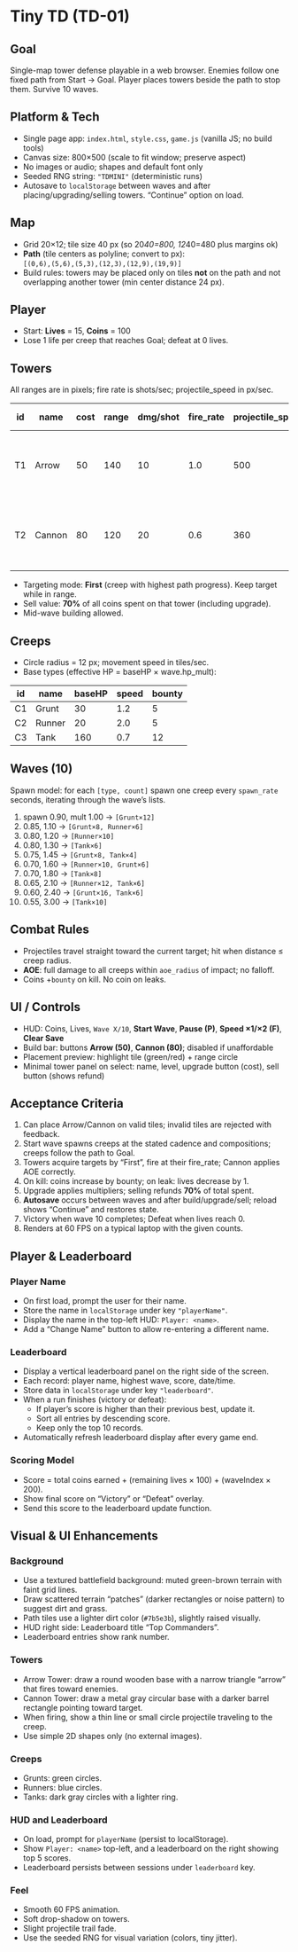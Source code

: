 # Tiny TD (TD-01)

## Goal
Single-map tower defense playable in a web browser. Enemies follow one fixed path from Start → Goal. Player places towers beside the path to stop them. Survive 10 waves.

## Platform & Tech
- Single page app: `index.html`, `style.css`, `game.js` (vanilla JS; no build tools)
- Canvas size: 800×500 (scale to fit window; preserve aspect)
- No images or audio; shapes and default font only
- Seeded RNG string: `"TDMINI"` (deterministic runs)
- Autosave to `localStorage` between waves and after placing/upgrading/selling towers. “Continue” option on load.

## Map
- Grid 20×12; tile size 40 px (so 20*40=800, 12*40=480 plus margins ok)
- **Path** (tile centers as polyline; convert to px):  
  `[(0,6),(5,6),(5,3),(12,3),(12,9),(19,9)]`
- Build rules: towers may be placed only on tiles **not** on the path and not overlapping another tower (min center distance 24 px).

## Player
- Start: **Lives** = 15, **Coins** = 100
- Lose 1 life per creep that reaches Goal; defeat at 0 lives.

## Towers
All ranges are in pixels; fire rate is shots/sec; projectile_speed in px/sec.

| id | name   | cost | range | dmg/shot | fire_rate | projectile_speed | aoe_radius | upgrade (tier 2)                |
|----|--------|------|-------|----------|-----------|------------------|------------|---------------------------------|
| T1 | Arrow  | 50   | 140   | 10       | 1.0       | 500              | 0          | +25% dmg, +20 range (cost 60)   |
| T2 | Cannon | 80   | 120   | 20       | 0.6       | 360              | 50         | +30% dmg, +10% aoe (cost 90)    |

- Targeting mode: **First** (creep with highest path progress). Keep target while in range.
- Sell value: **70%** of all coins spent on that tower (including upgrade).
- Mid-wave building allowed.

## Creeps
- Circle radius = 12 px; movement speed in tiles/sec.
- Base types (effective HP = baseHP × wave.hp_mult):

| id | name   | baseHP | speed | bounty |
|----|--------|--------|-------|--------|
| C1 | Grunt  | 30     | 1.2   | 5      |
| C2 | Runner | 20     | 2.0   | 5      |
| C3 | Tank   | 160    | 0.7   | 12     |

## Waves (10)
Spawn model: for each `[type, count]` spawn one creep every `spawn_rate` seconds, iterating through the wave’s lists.

1. spawn 0.90, mult 1.00 → `[Grunt×12]`  
2. 0.85, 1.10 → `[Grunt×8, Runner×6]`  
3. 0.80, 1.20 → `[Runner×10]`  
4. 0.80, 1.30 → `[Tank×6]`  
5. 0.75, 1.45 → `[Grunt×8, Tank×4]`  
6. 0.70, 1.60 → `[Runner×10, Grunt×6]`  
7. 0.70, 1.80 → `[Tank×8]`  
8. 0.65, 2.10 → `[Runner×12, Tank×6]`  
9. 0.60, 2.40 → `[Grunt×16, Tank×6]`  
10. 0.55, 3.00 → `[Tank×10]`

## Combat Rules
- Projectiles travel straight toward the current target; hit when distance ≤ creep radius.
- **AOE**: full damage to all creeps within `aoe_radius` of impact; no falloff.
- Coins +`bounty` on kill. No coin on leaks.

## UI / Controls
- HUD: Coins, Lives, `Wave X/10`, **Start Wave**, **Pause (P)**, **Speed ×1/×2 (F)**, **Clear Save**
- Build bar: buttons **Arrow (50)**, **Cannon (80)**; disabled if unaffordable
- Placement preview: highlight tile (green/red) + range circle
- Minimal tower panel on select: name, level, upgrade button (cost), sell button (shows refund)

## Acceptance Criteria
1. Can place Arrow/Cannon on valid tiles; invalid tiles are rejected with feedback.  
2. Start wave spawns creeps at the stated cadence and compositions; creeps follow the path to Goal.  
3. Towers acquire targets by “First”, fire at their fire_rate; Cannon applies AOE correctly.  
4. On kill: coins increase by bounty; on leak: lives decrease by 1.  
5. Upgrade applies multipliers; selling refunds **70%** of total spent.  
6. **Autosave** occurs between waves and after build/upgrade/sell; reload shows “Continue” and restores state.  
7. Victory when wave 10 completes; Defeat when lives reach 0.  
8. Renders at 60 FPS on a typical laptop with the given counts.


## Player & Leaderboard

### Player Name
- On first load, prompt the user for their name.
- Store the name in `localStorage` under key `"playerName"`.
- Display the name in the top-left HUD: `Player: <name>`.
- Add a “Change Name” button to allow re-entering a different name.

### Leaderboard
- Display a vertical leaderboard panel on the right side of the screen.
- Each record: player name, highest wave, score, date/time.
- Store data in `localStorage` under key `"leaderboard"`.
- When a run finishes (victory or defeat):
  - If player’s score is higher than their previous best, update it.
  - Sort all entries by descending score.
  - Keep only the top 10 records.
- Automatically refresh leaderboard display after every game end.

### Scoring Model
- Score = total coins earned + (remaining lives × 100) + (waveIndex × 200).
- Show final score on “Victory” or “Defeat” overlay.
- Send this score to the leaderboard update function.

## Visual & UI Enhancements

### Background
- Use a textured battlefield background: muted green-brown terrain with faint grid lines.
- Draw scattered terrain “patches” (darker rectangles or noise pattern) to suggest dirt and grass.
- Path tiles use a lighter dirt color (`#7b5e3b`), slightly raised visually.
- HUD right side: Leaderboard title “Top Commanders”.
- Leaderboard entries show rank number.

### Towers
- Arrow Tower: draw a round wooden base with a narrow triangle “arrow” that fires toward enemies.
- Cannon Tower: draw a metal gray circular base with a darker barrel rectangle pointing toward target.
- When firing, show a thin line or small circle projectile traveling to the creep.
- Use simple 2D shapes only (no external images).

### Creeps
- Grunts: green circles.
- Runners: blue circles.
- Tanks: dark gray circles with a lighter ring.

### HUD and Leaderboard
- On load, prompt for `playerName` (persist to localStorage).
- Show `Player: <name>` top-left, and a leaderboard on the right showing top 5 scores.
- Leaderboard persists between sessions under `leaderboard` key.

### Feel
- Smooth 60 FPS animation.
- Soft drop-shadow on towers.
- Slight projectile trail fade.
- Use the seeded RNG for visual variation (colors, tiny jitter).

